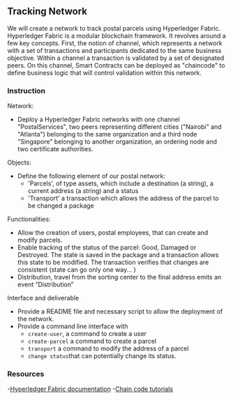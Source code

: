 ## Tracking Network

We will create a network to track postal parcels using Hyperledger Fabric. Hyperledger Fabric is a modular blockchain framework. It revolves around a few key concepts. First, the notion of channel, which represents a network with a set of transactions and participants dedicated to the same business objective. Within a channel a transaction is validated by a set of designated peers. On this channel, Smart Contracts can be deployed as "chaincode" to define business logic that will control validation within this network.

### Instruction

Network:

- Deploy a Hyperledger Fabric networks with one channel "PostalServices", two peers representing different cities ("Nairobi" and "Atlanta") belonging to the same organization and a third node "Singapore" belonging to another organization, an ordering node and two certificate authorities.

Objects:

- Define the following element of our postal network:
  - 'Parcels', of type assets, which include a destination (a string), a current address (a string) and a status
  - 'Transport' a transaction which allows the address of the parcel to be changed a package

Functionalities:

- Allow the creation of users, postal employees, that can create and modify parcels.
- Enable tracking of the status of the parcel: Good, Damaged or Destroyed. The state is saved in the package and a transaction allows this state to be modified. The transaction verifies that changes are consistent (state can go only one way... )
- Distribution, travel from the sorting center to the final address emits an event “Distribution”

Interface and deliverable

- Provide a README file and necessary script to allow the deployment of the network.
- Provide a command line interface with
  - `create-user`, a command to create a user
  - `create-parcel` a command to create a parcel
  - `transport` a command to modify the address of a parcel
  - `change status`that can potentially change its status.

### Resources

-[Hyperledger Fabric documentation](https://hyperledger-fabric.readthedocs.io/) -[Chain code tutorials](https://hyperledger-fabric.readthedocs.io/en/release-2.0/chaincode4ade.html)
